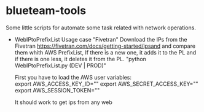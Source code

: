 # blueteam-tools
Some little scripts for automate some task related with network operations.

- WebIPtoPrefixList
    Usage case "Fivetran" Download the IPs from the Fivetran https://fivetran.com/docs/getting-started/ipsand and compare them whith AWS PrefixList,
     If there is a new one, it adds it to the PL and if there is one less, it deletes it from the PL.
     "python WebIPtoPrefixList.py (DEV | PROD)"

    First you have to load the AWS user variables:        
        export AWS_ACCESS_KEY_ID=""
        export AWS_SECRET_ACCESS_KEY=""
        export AWS_SESSION_TOKEN=""
    
    It should work to get ips from any web
